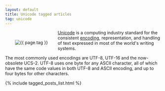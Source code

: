 ```yaml
---
layout: default
title: Unicode tagged articles
tag: unicode
---
```


<div style="float: left; margin: 2.0rem;">
	<img src="/public/images/{{ page.tag }}.png" style="max-width: 10rem;" alt="{{ page.tag }}" />
</div>

[Unicode](https://en.wikipedia.org/wiki/Unicode) is a computing industry standard for the consistent [encoding](/tag/encoding), representation, and handling of text expressed in most of the world's writing systems.

The most commonly used encodings are UTF-8, UTF-16 and the now-obsolete UCS-2. UTF-8 uses one byte for any ASCII character, all of which have the same code values in both UTF-8 and ASCII encoding, and up to four bytes for other characters.

{% include tagged_posts_list.html %}


